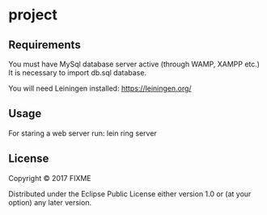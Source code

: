 # project


## Requirements

You must have MySql database server active (through WAMP, XAMPP etc.)
It is necessary to import db.sql database.

You will need Leiningen installed:
https://leiningen.org/

## Usage

For staring a web server run:
    lein ring server

## License

Copyright © 2017 FIXME

Distributed under the Eclipse Public License either version 1.0 or (at
your option) any later version.
